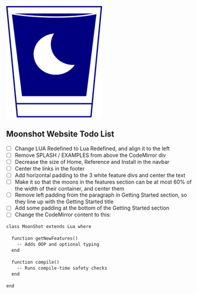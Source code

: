 <img src="res/moonshot.svg" height="300px"/>

## Moonshot Website Todo List
- [ ] Change LUA Redefined to Lua Redefined, and align it to the left
- [ ] Remove SPLASH / EXAMPLES from above the CodeMirror div
- [ ] Decrease the size of Home, Reference and Install in the navbar
- [ ] Center the links in the footer
- [ ] Add horizontal padding to the 3 white feature divs and center the text
- [ ] Make it so that the moons in the features section can be at most 60% of the width of their container, and center them
- [ ] Remove left padding from the paragraph in Getting Started section, so they line up with the Getting Started title
- [ ] Add some padding at the bottom of the Getting Started section
- [ ] Change the CodeMirror content to this:

```
class MoonShot extends Lua where

  function getNewFeatures()
    -- Adds OOP and optional typing
  end

  function compile()
    -- Runs compile-time safety checks
  end

end
```
